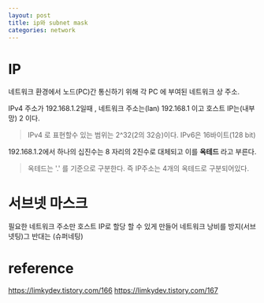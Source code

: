 ```yaml
---
layout: post
title: ip와 subnet mask
categories: network
---
```

# IP
네트워크 환경에서 노드(PC)간 통신하기 위해 각 PC 에 부여된 네트워크 상 주소.

IPv4 주소가 192.168.1.2일때 , 네트워크 주소는(lan) 192.168.1 이고 호스트 IP는(내부망) 2 이다.

> IPv4 로 표현할수 있는 범위는 2^32(2의 32승)이다.
IPv6은 16바이트(128 bit)

192.168.1.2에서 하나의 십진수는 8 자리의 2진수로 대체되고 이를 **옥테드** 라고 부른다.
> 옥테드는 '.' 를 기준으로 구분한다.
즉 IP주소는 4개의 옥테드로 구분되어있다.

# 서브넷 마스크
필요한 네트워크 주소만 호스트 IP로 할당 할 수 있게 만들어 네트워크 낭비를 방지(서브넷팅)그 반대는 (슈퍼네팅)

# reference 
https://limkydev.tistory.com/166
https://limkydev.tistory.com/167